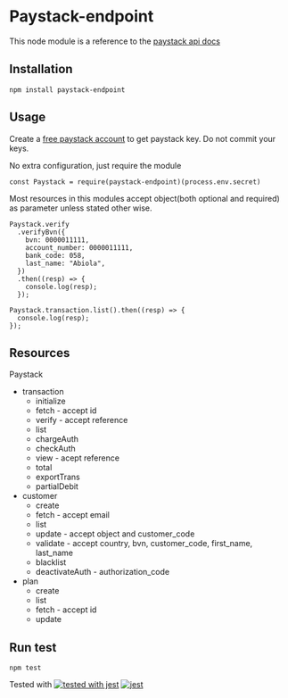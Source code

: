 # Paystack-endpoint

This node module is a reference to the [paystack api docs](https://paystack.com/docs/api/#)

## Installation

```
npm install paystack-endpoint
```

## Usage

Create a [free paystack account](https://dashboard.paystack.co/#/signup) to get paystack key. Do not commit your keys.

No extra configuration, just require the module

```
const Paystack = require(paystack-endpoint)(process.env.secret)
```

Most resources in this modules accept object(both optional and required) as parameter unless stated other wise.

```
Paystack.verify
  .verifyBvn({
    bvn: 0000011111,
    account_number: 0000011111,
    bank_code: 058,
    last_name: "Abiola",
  })
  .then((resp) => {
    console.log(resp);
  });
```

```
Paystack.transaction.list().then((resp) => {
  console.log(resp);
});
```

## Resources

Paystack

- transaction
  - initialize
  - fetch - accept id
  - verify - accept reference
  - list
  - chargeAuth
  - checkAuth
  - view - acept reference
  - total
  - exportTrans
  - partialDebit
- customer
  - create
  - fetch - accept email
  - list
  - update - accept object and customer_code
  - validate - accept country, bvn, customer_code, first_name, last_name
  - blacklist
  - deactivateAuth - authorization_code
- plan
  - create
  - list
  - fetch - accept id
  - update

## Run test

```
npm test
```

Tested with [![tested with jest](https://img.shields.io/badge/tested_with-jest-99424f.svg)](https://github.com/facebook/jest)
[![jest](https://jestjs.io/img/jest-badge.svg)](https://github.com/facebook/jest)

